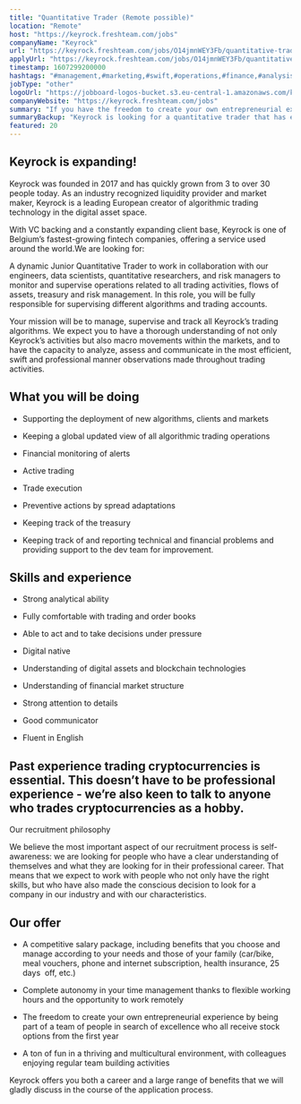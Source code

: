 ```yaml
---
title: "Quantitative Trader (Remote possible)"
location: "Remote"
host: "https://keyrock.freshteam.com/jobs"
companyName: "Keyrock"
url: "https://keyrock.freshteam.com/jobs/O14jmnWEY3Fb/quantitative-trader-remote-possible"
applyUrl: "https://keyrock.freshteam.com/jobs/O14jmnWEY3Fb/quantitative-trader-remote-possible#applicant-form"
timestamp: 1607299200000
hashtags: "#management,#marketing,#swift,#operations,#finance,#analysis,#monitoring,#office,#English"
jobType: "other"
logoUrl: "https://jobboard-logos-bucket.s3.eu-central-1.amazonaws.com/keyrock"
companyWebsite: "https://keyrock.freshteam.com/jobs"
summary: "If you have the freedom to create your own entrepreneurial experience by being part of a team of people in search of excellence who all receive stock options from the first year, Keyrock is looking for someone with your skillset."
summaryBackup: "Keyrock is looking for a quantitative trader that has experience in: #management, #marketing, #swift."
featured: 20
---
```


## Keyrock is expanding!

Keyrock was founded in 2017 and has quickly grown from 3 to over 30 people today. As an industry recognized liquidity provider and market maker, Keyrock is a leading European creator of algorithmic trading technology in the digital asset space.

With VC backing and a constantly expanding client base, Keyrock is one of Belgium’s fastest-growing fintech companies, offering a service used around the world.We are looking for:

A dynamic Junior Quantitative Trader to work in collaboration with our engineers, data scientists, quantitative researchers, and risk managers to monitor and supervise operations related to all trading activities, flows of assets, treasury and risk management. In this role, you will be fully responsible for supervising different algorithms and trading accounts.

Your mission will be to manage, supervise and track all Keyrock’s trading algorithms. We expect you to have a thorough understanding of not only Keyrock’s activities but also macro movements within the markets, and to have the capacity to analyze, assess and communicate in the most efficient, swift and professional manner observations made throughout trading activities. 

## What you will be doing

*   Supporting the deployment of new algorithms, clients and markets
    
*   Keeping a global updated view of all algorithmic trading operations
    
*   Financial monitoring of alerts
    
*   Active trading
    
*   Trade execution
    
*   Preventive actions by spread adaptations
    
*   Keeping track of the treasury
    
*   Keeping track of and reporting technical and financial problems and providing support to the dev team for improvement.
    

## Skills and experience

*   Strong analytical ability
    
*   Fully comfortable with trading and order books
    
*   Able to act and to take decisions under pressure
    
*   Digital native
    
*   Understanding of digital assets and blockchain technologies
    
*   Understanding of financial market structure
    
*   Strong attention to details
    
*   Good communicator
    
*   Fluent in English
    

## Past experience trading cryptocurrencies is essential. This doesn’t have to be professional experience - we’re also keen to talk to anyone who trades cryptocurrencies as a hobby.

Our recruitment philosophy

We believe the most important aspect of our recruitment process is self-awareness: we are looking for people who have a clear understanding of themselves and what they are looking for in their professional career. That means that we expect to work with people who not only have the right skills, but who have also made the conscious decision to look for a company in our industry and with our characteristics.

## Our offer

*   A competitive salary package, including benefits that you choose and manage according to your needs and those of your family (car/bike, meal vouchers, phone and internet subscription, health insurance, 25 days  off, etc.) 
    
*   Complete autonomy in your time management thanks to flexible working hours and the opportunity to work remotely 
    
*   The freedom to create your own entrepreneurial experience by being part of a team of people in search of excellence who all receive stock options from the first year
    
*   A ton of fun in a thriving and multicultural environment, with colleagues enjoying regular team building activities 
    

Keyrock offers you both a career and a large range of benefits that we will gladly discuss in the course of the application process.
